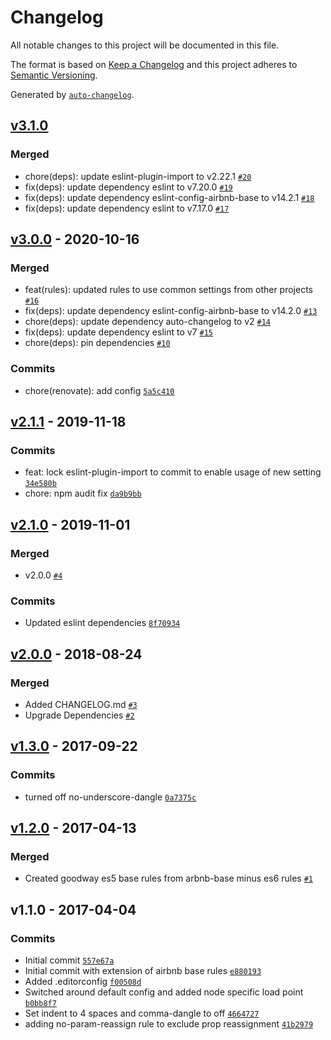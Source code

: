 # Changelog

All notable changes to this project will be documented in this file.

The format is based on [Keep a Changelog](https://keepachangelog.com/en/1.0.0/)
and this project adheres to [Semantic Versioning](https://semver.org/spec/v2.0.0.html).

Generated by [`auto-changelog`](https://github.com/CookPete/auto-changelog).

## [v3.1.0](https://github.com/GoodwayGroup/eslint-config-goodway/compare/v3.0.0...v3.1.0)

### Merged

- chore(deps): update eslint-plugin-import to v2.22.1 [`#20`](https://github.com/GoodwayGroup/eslint-config-goodway/pull/20)
- fix(deps): update dependency eslint to v7.20.0 [`#19`](https://github.com/GoodwayGroup/eslint-config-goodway/pull/19)
- fix(deps): update dependency eslint-config-airbnb-base to v14.2.1 [`#18`](https://github.com/GoodwayGroup/eslint-config-goodway/pull/18)
- fix(deps): update dependency eslint to v7.17.0 [`#17`](https://github.com/GoodwayGroup/eslint-config-goodway/pull/17)

## [v3.0.0](https://github.com/GoodwayGroup/eslint-config-goodway/compare/v2.1.1...v3.0.0) - 2020-10-16

### Merged

- feat(rules): updated rules to use common settings from other projects [`#16`](https://github.com/GoodwayGroup/eslint-config-goodway/pull/16)
- fix(deps): update dependency eslint-config-airbnb-base to v14.2.0 [`#13`](https://github.com/GoodwayGroup/eslint-config-goodway/pull/13)
- chore(deps): update dependency auto-changelog to v2 [`#14`](https://github.com/GoodwayGroup/eslint-config-goodway/pull/14)
- fix(deps): update dependency eslint to v7 [`#15`](https://github.com/GoodwayGroup/eslint-config-goodway/pull/15)
- chore(deps): pin dependencies [`#10`](https://github.com/GoodwayGroup/eslint-config-goodway/pull/10)

### Commits

- chore(renovate): add config [`5a5c410`](https://github.com/GoodwayGroup/eslint-config-goodway/commit/5a5c4109e704f102ca4a1c2d9e0864957d595959)

## [v2.1.1](https://github.com/GoodwayGroup/eslint-config-goodway/compare/v2.1.0...v2.1.1) - 2019-11-18

### Commits

- feat: lock eslint-plugin-import to commit to enable usage of new setting [`34e580b`](https://github.com/GoodwayGroup/eslint-config-goodway/commit/34e580b813ff58c89537a8598b8577acd38dd475)
- chore: npm audit fix [`da9b9bb`](https://github.com/GoodwayGroup/eslint-config-goodway/commit/da9b9bbf966219a09106c985c0a886dc1ba7b1ee)

## [v2.1.0](https://github.com/GoodwayGroup/eslint-config-goodway/compare/v2.0.0...v2.1.0) - 2019-11-01

### Merged

- v2.0.0 [`#4`](https://github.com/GoodwayGroup/eslint-config-goodway/pull/4)

### Commits

- Updated eslint dependencies [`8f70934`](https://github.com/GoodwayGroup/eslint-config-goodway/commit/8f70934ded79930119d4f033a328fae6c1db755d)

## [v2.0.0](https://github.com/GoodwayGroup/eslint-config-goodway/compare/v1.3.0...v2.0.0) - 2018-08-24

### Merged

- Added CHANGELOG.md [`#3`](https://github.com/GoodwayGroup/eslint-config-goodway/pull/3)
- Upgrade Dependencies [`#2`](https://github.com/GoodwayGroup/eslint-config-goodway/pull/2)

## [v1.3.0](https://github.com/GoodwayGroup/eslint-config-goodway/compare/v1.2.0...v1.3.0) - 2017-09-22

### Commits

- turned off no-underscore-dangle [`0a7375c`](https://github.com/GoodwayGroup/eslint-config-goodway/commit/0a7375c9b9afd62f69fd4d8c920c34ccd452ab00)

## [v1.2.0](https://github.com/GoodwayGroup/eslint-config-goodway/compare/v1.1.0...v1.2.0) - 2017-04-13

### Merged

- Created goodway es5 base rules from arbnb-base minus es6 rules [`#1`](https://github.com/GoodwayGroup/eslint-config-goodway/pull/1)

## v1.1.0 - 2017-04-04

### Commits

- Initial commit [`557e67a`](https://github.com/GoodwayGroup/eslint-config-goodway/commit/557e67a66792e974eb9ac956226a62bb0cb10b27)
- Initial commit with extension of airbnb base rules [`e880193`](https://github.com/GoodwayGroup/eslint-config-goodway/commit/e880193c6ab1e4cb777933f816846edc3461d847)
- Added .editorconfig [`f00508d`](https://github.com/GoodwayGroup/eslint-config-goodway/commit/f00508d6bc3b8d080eee5eb6f0ec9ef1f7571e7e)
- Switched around default config and added node specific load point [`b0bb8f7`](https://github.com/GoodwayGroup/eslint-config-goodway/commit/b0bb8f70292b26ce5c58414c1addc27bbabe1891)
- Set indent to 4 spaces and comma-dangle to off [`4664727`](https://github.com/GoodwayGroup/eslint-config-goodway/commit/4664727826a351261a9b5ea794aa983b82720abc)
- adding no-param-reassign rule to exclude prop reassignment [`41b2979`](https://github.com/GoodwayGroup/eslint-config-goodway/commit/41b2979dd2f7c68622e714436c4327013cd91ccf)
